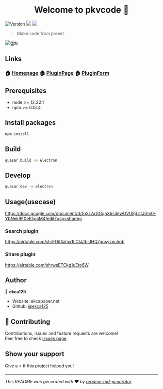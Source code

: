<h1 align="center">Welcome to pkvcode 👋</h1>
<p>
  <img alt="Version" src="https://img.shields.io/badge/version-2.2.0-blue.svg?cacheSeconds=2592000" />
  <img src="https://img.shields.io/badge/node-%3E%3D%2012.22.1-blue.svg" />
  <img src="https://img.shields.io/badge/npm-%3E%3D%206.13.4-blue.svg" />
</p>

> Make code from preset

![캡처](https://user-images.githubusercontent.com/63381869/141642814-6a04730a-f0fd-4e86-af35-6f19874ac101.PNG)


## Links

### 🏠 [Homepage](https://github.com/ekca125/pkvcode) 🏠 [PluginPage](https://airtable.com/shrFOiIXatox1LCtJ) 🏠 [PluginForm](https://airtable.com/shrwsETCkg1uEto6W)

## Prerequisites

- node >= 12.22.1
- npm >= 6.13.4

## Install packages

```sh
npm install
```

## Build

```sh
quasar build -m electron
```

## Develop

```sh
quasar dev -m electron
```

## Usage(usecase)
https://docs.google.com/document/d/1qSLArGGqaX6s3ewGVU8jLstJGm0-YbNek9F0eE5gaM4/edit?usp=sharing

### Search plugin
https://airtable.com/shrFOiIXatox1LCtJ/tblJHQ7gnsyznuhob

### Share plugin
https://airtable.com/shrwsETCkg1uEto6W



## Author

👤 **ekca125**

* Website: ekcapaper.net
* Github: [@ekca125](https://github.com/ekca125)

## 🤝 Contributing

Contributions, issues and feature requests are welcome!<br />Feel free to check [issues page](https://github.com/ekca125/pkvcode/issues). 

## Show your support

Give a ⭐️ if this project helped you!

***
_This README was generated with ❤️ by [readme-md-generator](https://github.com/kefranabg/readme-md-generator)_
